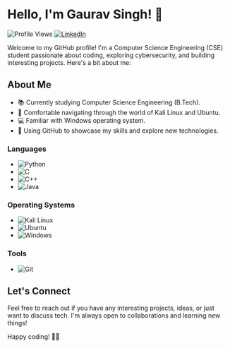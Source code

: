 # Hello, I'm Gaurav Singh! 👋

![Profile Views](https://komarev.com/ghpvc/?username=gauravsingh-02&color=blue) [![LinkedIn](https://img.shields.io/badge/Gaurav%20Singh-0077B5?style=for-the-badge&logo=linkedin&logoColor=white)](https://www.linkedin.com/in/gaurav-singh-com)

Welcome to my GitHub profile! I'm a Computer Science Engineering (CSE) student passionate about coding, exploring cybersecurity, and building interesting projects. Here's a bit about me:

## About Me

- 📚 Currently studying Computer Science Engineering (B.Tech).
- 🐧 Comfortable navigating through the world of Kali Linux and Ubuntu.
- 💻 Familiar with Windows operating system.
- 🚀 Using GitHub to showcase my skills and explore new technologies.

### Languages

- ![Python](https://img.shields.io/badge/Python-3776AB?style=for-the-badge&logo=python&logoColor=white)
- ![C](https://img.shields.io/badge/C-00599C?style=for-the-badge&logo=c&logoColor=white)
- ![C++](https://img.shields.io/badge/C++-00599C?style=for-the-badge&logo=cplusplus&logoColor=white)
- ![Java](https://img.shields.io/badge/Java-007396?style=for-the-badge&logo=java&logoColor=white)

### Operating Systems
  
- ![Kali Linux](https://img.shields.io/badge/Kali%20Linux-557C94?style=for-the-badge&logo=kalilinux&logoColor=white)
- ![Ubuntu](https://img.shields.io/badge/Ubuntu-E95420?style=for-the-badge&logo=ubuntu&logoColor=white)
- ![Windows](https://img.shields.io/badge/Windows-0078D6?style=for-the-badge&logo=windows&logoColor=white)

### Tools
  
- ![Git](https://img.shields.io/badge/Git-F05032?style=for-the-badge&logo=git&logoColor=white)

## Let's Connect

Feel free to reach out if you have any interesting projects, ideas, or just want to discuss tech. I'm always open to collaborations and learning new things!

Happy coding! 🚀✨
